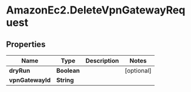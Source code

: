# AmazonEc2.DeleteVpnGatewayRequest

## Properties

Name | Type | Description | Notes
------------ | ------------- | ------------- | -------------
**dryRun** | **Boolean** |  | [optional] 
**vpnGatewayId** | **String** |  | 


